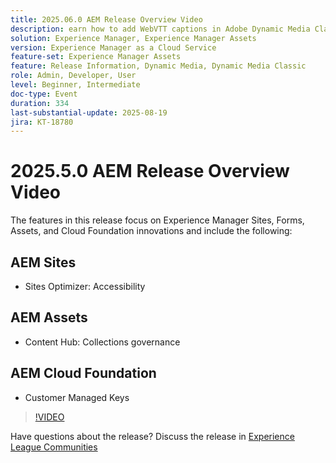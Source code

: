 ```yaml
---
title: 2025.06.0 AEM Release Overview Video
description: earn how to add WebVTT captions in Adobe Dynamic Media Classic to improve accessibility, SEO, and global reach for your videos.
solution: Experience Manager, Experience Manager Assets
version: Experience Manager as a Cloud Service
feature-set: Experience Manager Assets
feature: Release Information, Dynamic Media, Dynamic Media Classic
role: Admin, Developer, User
level: Beginner, Intermediate
doc-type: Event
duration: 334
last-substantial-update: 2025-08-19
jira: KT-18780
---
```


# 2025.5.0 AEM Release Overview Video

The features in this release focus on Experience Manager Sites, Forms, Assets, and Cloud Foundation innovations and include the following:

## AEM Sites 

* Sites Optimizer: Accessibility

## AEM Assets 

* Content Hub: Collections governance

## AEM Cloud Foundation

* Customer Managed Keys

>[!VIDEO](https://video.tv.adobe.com/v/3470878/?learn=on&enablevpops)

Have questions about the release?  Discuss the release in [Experience League Communities](https://adobe.ly/41aKNSd)
